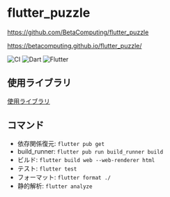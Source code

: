 # flutter_puzzle

https://github.com/BetaComputing/flutter_puzzle

https://betacomputing.github.io/flutter_puzzle/

![CI](https://github.com/BetaComputing/flutter_puzzle/workflows/CI/badge.svg)
![Dart](https://img.shields.io/static/v1?label=language&message=Dart&color=00B4AB)
![Flutter](https://img.shields.io/static/v1?label=framework&message=Flutter&color=46CAF9)

## 使用ライブラリ

[使用ライブラリ](LIBRARIES.md)

## コマンド

* 依存関係復元: `flutter pub get`
* build_runner: `flutter pub run build_runner build`
* ビルド: `flutter build web --web-renderer html`
* テスト: `flutter test`
* フォーマット: `flutter format ./`
* 静的解析: `flutter analyze`
